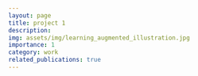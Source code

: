 ```yaml
---
layout: page
title: project 1
description: 
img: assets/img/learning_augmented_illustration.jpg
importance: 1
category: work
related_publications: true
---
```


